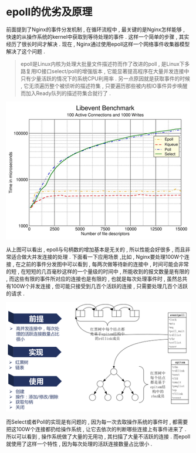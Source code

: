 # epoll的优劣及原理

前面提到了Nginx的事件分发机制 , 在循环流程中 , 最关键的是Nginx怎样能够 , 快速的从操作系统的kernel中获取到等待处理的事件 . 这样一个简单的步骤 , 其实经历了很长时间才解决 . 现在 , Nginx通过使用epoll这样一个网络事件收集器模型解决了这个问题 .

> epoll是Linux内核为处理大批量文件描述符而作了改进的poll , 是Linux下多路复用IO接口select/poll的增强版本 , 它能显著提高程序在大量并发连接中只有少量活跃的情况下的系统CPU利用率 . 另一点原因就是获取事件的时候 , 它无须遍历整个被侦听的描述符集 , 只要遍历那些被内核IO事件异步唤醒而加入Ready队列的描述符集合就行了 .

![](/assets/libevent_benchmark.png)

从上图可以看出 , epoll与句柄数的增加基本是无关的 , 所以性能会好很多 , 而且非常适合做大并发连接的处理 . 下面看一下应用场景 ,比如 , Nginx要处理100W个连接 , 在之前的事件分发图中可以看到 , 每两次做等待新的连接中 , 时间可能会非常的短 , 在短短的几百毫秒这样的一个量级的时间中 , 所能收到的报文数量是有限的 , 而这些有限的事件所对应的连接也是有限的 , 也就是每次处理事件时 , 虽然总共有100W个并发连接 , 但可能只接受到几百个活跃的连接 , 只需要处理几百个活跃的请求 .

![](/assets/1111122222.png)

而Select或者Poll的实现是有问题的 , 因为每一次去取操作系统的事件时 , 都需要把这100W个连接都扔给操作系统 , 让它去依次的判断哪些连接上有事件进来了 . 所以可以看到 , 操作系统做了大量的无用功 , 其扫描了大量不活跃的连接 . 而epoll就使用了这样一个特性 , 因为每次处理的活跃连接数量占比很小 .

